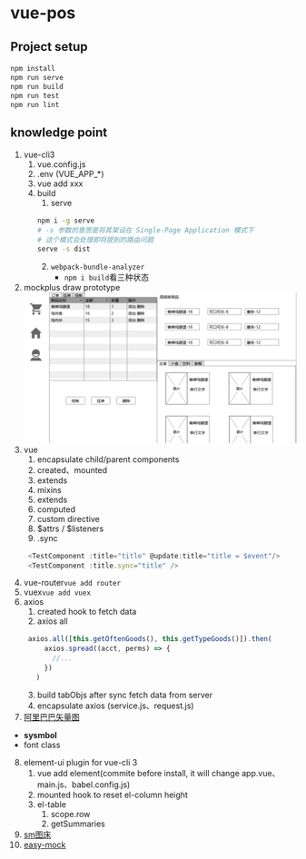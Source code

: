 # vue-pos

## Project setup
```
npm install
npm run serve
npm run build
npm run test
npm run lint
```

## knowledge point
1. vue-cli3
   1. vue.config.js
   2. .env (VUE_APP_*)
   3. vue add xxx
   4. build
      1. serve
      ```bash
      npm i -g serve
      # -s 参数的意思是将其架设在 Single-Page Application 模式下
      # 这个模式会处理即将提到的路由问题
      serve -s dist
      ```
      2. `webpack-bundle-analyzer`
         -  `npm i build`看三种状态
2. mockplus draw prototype
![](./doc/images/page.png)
3. vue
   1. encapsulate child/parent components
   2. created、mounted
   3. extends
   4. mixins
   5. extends
   6. computed
   7. custom directive
   8. \$attrs / \$listeners
   9. .sync
   ```javascript
    <TestComponent :title="title" @update:title="title = $event"/>
    <TestComponent :title.sync="title" />
   ```
4. vue-router`vue add router`
5. vuex`vue add vuex`
6. axios
   1. created hook to fetch data
   2. axios all
   ```javascript
    axios.all([this.getOftenGoods(), this.getTypeGoods()]).then(
        axios.spread((acct, perms) => {
          //...
        })
      )
   ```
   3. build tabObjs after sync fetch data from server
   4. encapsulate axios (service.js、request.js)
7. [阿里巴巴矢量图](https://www.iconfont.cn/)
  - **sysmbol**
  - font class
8. element-ui plugin for vue-cli 3
   1. vue add element(commite before install, it will change app.vue、main.js、babel.config.js)
   2. mounted hook to reset el-column height
   3. el-table
      1. scope.row
      2. getSummaries
9. [sm图床](https://sm.ms/)
10. [easy-mock](https://www.easy-mock.com)